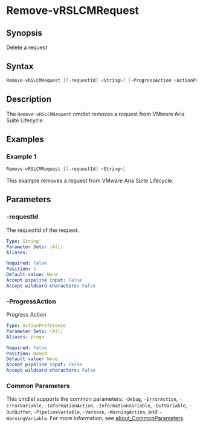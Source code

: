 # Remove-vRSLCMRequest

## Synopsis

Delete a request

## Syntax

```powershell
Remove-vRSLCMRequest [[-requestId] <String>] [-ProgressAction <ActionPreference>] [<CommonParameters>]
```

## Description

The `Remove-vRSLCMRequest` cmdlet removes a request from VMware Aria Suite Lifecycle.

## Examples

### Example 1

```powershell
Remove-vRSLCMRequest [[-requestId] <String>]
```

This example removes a request from VMware Aria Suite Lifecycle.

## Parameters

### -requestId

The requestId of the request.

```yaml
Type: String
Parameter Sets: (All)
Aliases:

Required: False
Position: 1
Default value: None
Accept pipeline input: False
Accept wildcard characters: False
```

### -ProgressAction

Progress Action

```yaml
Type: ActionPreference
Parameter Sets: (All)
Aliases: proga

Required: False
Position: Named
Default value: None
Accept pipeline input: False
Accept wildcard characters: False
```

### Common Parameters

This cmdlet supports the common parameters: `-Debug`, `-ErrorAction`, `-ErrorVariable`, `-InformationAction`, `-InformationVariable`, `-OutVariable`, `-OutBuffer`, `-PipelineVariable`, `-Verbose`, `-WarningAction`, and `-WarningVariable`. For more information, see [about_CommonParameters](http://go.microsoft.com/fwlink/?LinkID=113216).
